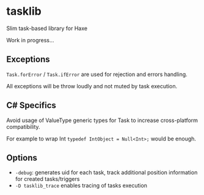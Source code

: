 # tasklib

Slim task-based library for Haxe

Work in progress...

## Exceptions

`Task.forError` / `Task.ifError` are used for rejection and errors handling.

All exceptions will be throw loudly and not muted by task execution.

## C# Specifics

Avoid usage of ValueType generic types for Task<T> to increase cross-platform compatibility.

For example to wrap Int `typedef IntObject = Null<Int>;` would be enough.

## Options

- `-debug`: generates uid for each task, track additional position information for created tasks/triggers
- `-D tasklib_trace` enables tracing of tasks execution
